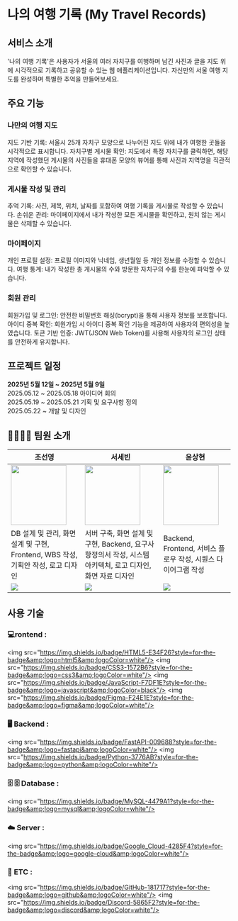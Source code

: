 # 나의 여행 기록 (My Travel Records)

## 서비스 소개 
'나의 여행 기록'은 사용자가 서울의 여러 자치구를 여행하며 남긴 사진과 글을 지도 위에 시각적으로 기록하고 공유할 수 있는 웹 애플리케이션입니다. 자신만의 서울 여행 지도를 완성하며 특별한 추억을 만들어보세요.

## 주요 기능 
### 나만의 여행 지도
지도 기반 기록: 서울시 25개 자치구 모양으로 나누어진 지도 위에 내가 여행한 곳들을 시각적으로 표시합니다.
자치구별 게시물 확인: 지도에서 특정 자치구를 클릭하면, 해당 지역에 작성했던 게시물의 사진들을 휴대폰 모양의 뷰어를 통해 사진과 지역명을 직관적으로 확인할 수 있습니다.

### 게시물 작성 및 관리
추억 기록: 사진, 제목, 위치, 날짜를 포함하여 여행 기록을 게시물로 작성할 수 있습니다.
손쉬운 관리: 마이페이지에서 내가 작성한 모든 게시물을 확인하고, 원치 않는 게시물은 삭제할 수 있습니다.

###  마이페이지
개인 프로필 설정: 프로필 이미지와 닉네임, 생년월일 등 개인 정보를 수정할 수 있습니다.
여행 통계: 내가 작성한 총 게시물의 수와 방문한 자치구의 수를 한눈에 파악할 수 있습니다.

### 회원 관리
회원가입 및 로그인: 안전한 비밀번호 해싱(bcrypt)을 통해 사용자 정보를 보호합니다.
아이디 중복 확인: 회원가입 시 아이디 중복 확인 기능을 제공하여 사용자의 편의성을 높였습니다.
토큰 기반 인증: JWT(JSON Web Token)를 사용해 사용자의 로그인 상태를 안전하게 유지합니다.

##  프로젝트 일정

**2025년 5월 12일 ~ 2025년 5월 9일**
 <br/>
2025.05.12 ~ 2025.05.18 아이디어 회의
 <br/>
2025.05.19 ~ 2025.05.21 기획 및 요구사항 정의
 <br/>
2025.05.22 ~ 개발 및 디자인

## 👨‍👩‍👧‍👦 팀원 소개 

|조선영|서세빈|윤상현|
|------|----|----|
|<img src="https://github.com/user-attachments/assets/cd76087e-744a-4e2a-9da6-0ea18bd19ea3" width="125" height="135"/>|<img src="https://github.com/user-attachments/assets/4f3faf7b-1ece-4530-ba56-0d1de09548e8" width="125" height="135"/>|<img src="https://github.com/user-attachments/assets/700d5ad5-b8c0-464a-95dc-ac9e27ff917a" width="125" height="135"/>|
| DB 설계 및 관리, 화면 설계 및 구현, Frontend, WBS 작성, 기획안 작성, 로고 디자인 | 서버 구축, 화면 설계 및 구현, Backend, 요구사항정의서 작성, 시스템 아키텍쳐, 로고 디자인, 화면 자료 디자인  | Backend, Frontend, 서비스 플로우 작성, 시퀀스 다이어그램 작성 |
|[<img src="https://img.shields.io/badge/GitHub_link-181717?style=for-the-badge&logo=github&logoColor=white"/>](https://github.com/joseonyeong)|[<img src="https://img.shields.io/badge/GitHub_link-181717?style=for-the-badge&logo=github&logoColor=white"/>](https://github.com/seosebin)|[<img src="https://img.shields.io/badge/GitHub_link-181717?style=for-the-badge&logo=github&logoColor=white"/>](https://github.com/sanghyeom)|



## 사용 기술 
### 💻rontend : 
&lt;img src="https://img.shields.io/badge/HTML5-E34F26?style=for-the-badge&amp;logo=html5&amp;logoColor=white"/> &lt;img src="https://img.shields.io/badge/CSS3-1572B6?style=for-the-badge&amp;logo=css3&amp;logoColor=white"/> &lt;img src="https://img.shields.io/badge/JavaScript-F7DF1E?style=for-the-badge&amp;logo=javascript&amp;logoColor=black"/> &lt;img src="https://img.shields.io/badge/Figma-F24E1E?style=for-the-badge&amp;logo=figma&amp;logoColor=white"/>

### 🖥️ Backend : 
&lt;img src="https://img.shields.io/badge/FastAPI-009688?style=for-the-badge&amp;logo=fastapi&amp;logoColor=white"/> &lt;img src="https://img.shields.io/badge/Python-3776AB?style=for-the-badge&amp;logo=python&amp;logoColor=white"/>

### 🗄 🗄️ Database : 
&lt;img src="https://img.shields.io/badge/MySQL-4479A1?style=for-the-badge&amp;logo=mysql&amp;logoColor=white"/>

### ☁️ Server : 
&lt;img src="https://img.shields.io/badge/Google_Cloud-4285F4?style=for-the-badge&amp;logo=google-cloud&amp;logoColor=white"/>

### 🧰 ETC : 
&lt;img src="https://img.shields.io/badge/GitHub-181717?style=for-the-badge&amp;logo=github&amp;logoColor=white"/> &lt;img src="https://img.shields.io/badge/Discord-5865F2?style=for-the-badge&amp;logo=discord&amp;logoColor=white"/>
